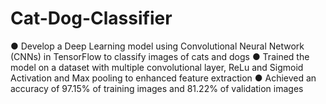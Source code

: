 # Cat-Dog-Classifier
●	Develop a Deep Learning model using Convolutional Neural Network (CNNs) in TensorFlow to classify images of cats and dogs
●	Trained the model on a dataset with multiple convolutional layer, ReLu  and Sigmoid Activation and Max pooling to enhanced feature extraction
●	Achieved an accuracy of 97.15% of training images and 81.22% of validation images
